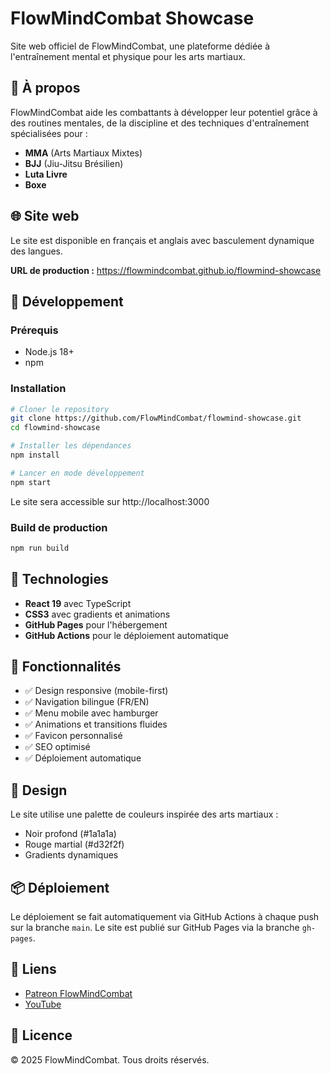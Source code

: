 # FlowMindCombat Showcase

Site web officiel de FlowMindCombat, une plateforme dédiée à l'entraînement mental et physique pour les arts martiaux.

## 🥊 À propos

FlowMindCombat aide les combattants à développer leur potentiel grâce à des routines mentales, de la discipline et des techniques d'entraînement spécialisées pour :

- **MMA** (Arts Martiaux Mixtes)
- **BJJ** (Jiu-Jitsu Brésilien)
- **Luta Livre**
- **Boxe**

## 🌐 Site web

Le site est disponible en français et anglais avec basculement dynamique des langues.

**URL de production :** https://flowmindcombat.github.io/flowmind-showcase

## 🚀 Développement

### Prérequis

- Node.js 18+
- npm

### Installation

```bash
# Cloner le repository
git clone https://github.com/FlowMindCombat/flowmind-showcase.git
cd flowmind-showcase

# Installer les dépendances
npm install

# Lancer en mode développement
npm start
```

Le site sera accessible sur http://localhost:3000

### Build de production

```bash
npm run build
```

## 🔧 Technologies

- **React 19** avec TypeScript
- **CSS3** avec gradients et animations
- **GitHub Pages** pour l'hébergement
- **GitHub Actions** pour le déploiement automatique

## 📱 Fonctionnalités

- ✅ Design responsive (mobile-first)
- ✅ Navigation bilingue (FR/EN)
- ✅ Menu mobile avec hamburger
- ✅ Animations et transitions fluides
- ✅ Favicon personnalisé
- ✅ SEO optimisé
- ✅ Déploiement automatique

## 🎨 Design

Le site utilise une palette de couleurs inspirée des arts martiaux :
- Noir profond (#1a1a1a)
- Rouge martial (#d32f2f)
- Gradients dynamiques

## 📦 Déploiement

Le déploiement se fait automatiquement via GitHub Actions à chaque push sur la branche `main`. Le site est publié sur GitHub Pages via la branche `gh-pages`.

## 🔗 Liens

- [Patreon FlowMindCombat](https://www.patreon.com/c/FlowMindCombat)
- [YouTube](https://youtube.com/@FlowMindCombat)

## 📄 Licence

© 2025 FlowMindCombat. Tous droits réservés.
